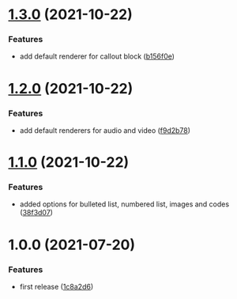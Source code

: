 # [1.3.0](https://github.com/piotrzaborow/notion-react-renderer/compare/v1.2.0...v1.3.0) (2021-10-22)


### Features

* add default renderer for callout block ([b156f0e](https://github.com/piotrzaborow/notion-react-renderer/commit/b156f0e03fbb404845cfe7ed1b89b485f9d031b4))

# [1.2.0](https://github.com/piotrzaborow/notion-react-renderer/compare/v1.1.0...v1.2.0) (2021-10-22)


### Features

* add default renderers for audio and video ([f9d2b78](https://github.com/piotrzaborow/notion-react-renderer/commit/f9d2b78a0f5ce7afdd80ac2d597643ce0ca924ff))

# [1.1.0](https://github.com/piotrzaborow/notion-react-renderer/compare/v1.0.0...v1.1.0) (2021-10-22)


### Features

* added options for bulleted list, numbered list, images and codes ([38f3d07](https://github.com/piotrzaborow/notion-react-renderer/commit/38f3d07d7c4a375b64ea72ec13ac67073e719565))

# 1.0.0 (2021-07-20)


### Features

* first release ([1c8a2d6](https://github.com/piotrzaborow/notion-react-renderer/commit/1c8a2d6825470558f2f7bdd708e0252e77a4daed))
